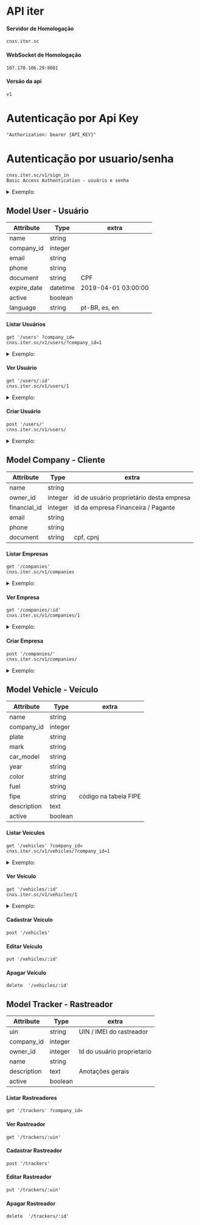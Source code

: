 # API iter
  #### Servidor de Homologação
    cnxs.iter.sc

  #### WebSocket de Homologação
    107.170.106.29:8081
    
  #### Versão da api
    v1

# Autenticação por Api Key
    "Authorization: bearer {API_KEY}" 

# Autenticação por usuario/senha
    cnxs.iter.sc/v1/sign_in
    Basic Access Authentication - usuário e senha
<details>
<summary>Exemplo:</summary>

```json
{
  "token": "MqLgkaAX3YD2KB22W8ZK",
  "realtime_channel_name": "3f500ca078d5799617e5e7c40a4fed38c41f270c118d1aa218c8c2eea5e900a2",
  "user": {
    "id": 1,
    "name": "John Doe",
    "company_id": 1,
    "avatar": "http://res.cloudinary.com/iter-telemetria/image/upload/avatar.jpg"
  },
  "access_profile": {
    "block_vehicles": true,
    "lock_trunk": true,
    "monitoring": true,
    "taxi": false
  }
}
```
</details>

## Model User - Usuário

| Attribute |Type | extra |
| ------ | ------ | ------ |
| name | string | |
| company_id | integer | |
| email | string | |
| phone  | string | |
| document  | string | CPF |
| expire_date | datetime | 2019-04-01 03:00:00 |
| active | boolean | |
| language | string | pt-BR, es, en |

#### Listar Usuários
    get '/users' ?company_id=
    cnxs.iter.sc/v1/users/?company_id=1

<details>
<summary>Exemplo:</summary>

```json

[
  {
    "id": 1,
    "company": 1,
    "name": "John Doe",
    "document": 87691457847,
    "email": "johndoe@example.com",
    "phone": "(048) 99161-8434",
    "expire": "2019-01-01T00:00:00.000Z",
    "language": "pt-BR"
  },
  {
    "id": 2,
    "company": 1,
    "name": "Jane Doe",
    "document": 16087637737,
    "email": "janedoe@example.com",
    "phone": "(048) 99616-9642",
    "expire": "2020-01-19T02:00:00.000Z",
    "language": "pt-BR"
  }
]
```
</details>

#### Ver Usuário
    get '/users/:id'
    cnxs.iter.sc/v1/users/1
<details>
<summary>Exemplo:</summary>

```json
{
    "user": {
        "id": 1,
        "name": "John Doe",
        "document": 87691457847,
        "company_id": 1,
        "contact": {
          "phone": "(048) 99161-8434",
          "email": "johndoe@example.com"
        },
        "address": {
          "zipcode": 88015203,
          "street": "R. Menino Deus",
          "number": 173,
          "district": "Centro",
          "city": "Florianópolis",
          "state": "Santa Catarina",
          "complement": ""
        },
        "expire": "2019-01-01T00:00:00.000Z",
        "active": true
    }
}
```
</details>

#### Criar Usuário
    post '/users/'
    cnxs.iter.sc/v1/users/
<details>
<summary>Exemplo:</summary>

```json
{ "user": { "email": "johndoe@example.com" ,"username": "johndoe", "name": "John Doe", "document": "87691457847", "expire_date": "2019-01-01 00:00:00", "phone": "048991618434", "language": "pt-BR", "time_zone": "Brasilia", "company_id": 1, "password": "TheNorthRemembers", "password_confirmation": "TheNorthRemembers", "access_level": 0, "zipcode": "88015203", "street": "R. Menino Deus", "number": "173", "district": "Centro", "city": "Florianópolis", "state": "Santa Catarina", "active": true   }}
```

</details>

## Model Company - Cliente
| Attribute |Type | extra |
| ------ | ------ | ------ |
| name | string | |
| owner_id | integer | id de usuário proprietário desta empresa  |
| financial_id | integer | id da empresa Financeira / Pagante |
| email | string | |
| phone  | string | |
| document  | string | cpf, cpnj |

#### Listar Empresas
    get '/companies'
    cnxs.iter.sc/v1/companies

<details>
<summary>Exemplo:</summary>

```json
[
  {
    "id": 1,
    "name": "One Telemetria"
  },
  {
    "id": 2,
    "name": "Two Telemetria"
  }
]
```
</details>

#### Ver Empresa
    get '/companies/:id'
    cnxs.iter.sc/v1/companies/1

<details>
<summary>Exemplo:</summary>

```json
{
  "id": 1,
  "name": "One Telemetria",
  "document": "56714555000150",
  "email": "contact@example.com",
  "phone": "(48) 3223-5726",
  "owner": 1,
  "financial": 1
}
```

</details>

#### Criar Empresa
    post '/companies/'
    cnxs.iter.sc/v1/companies/

<details>
<summary>Exemplo:</summary>

```json
{ "company": { "name": "Stark Industries", "document": "32991672000100", "email": "hi@stark.com",  "phone": "06232494747", "owner_id": 1, "financial": 1 } }
```

```json
{
  "id": 180,
  "name": "Stark Industries",
  "document": "32991672000100",
  "email": "hi@stark.com",
  "phone": "06232494747",
  "owner": 1,
  "financial": 1
}
```
</details>

## Model Vehicle - Veículo
| Attribute |Type | extra |
| ------ | ------ | ------ |
| name | string | |
| company_id | integer |   |
| plate | string |  |
| mark  | string | |
| car_model  | string |  |
| year | string | |
| color | string | |
| fuel | string | |
| fipe | string | código na tabela FIPE  |
| description | text | |
| active | boolean | |

#### Listar Veículos
    get '/vehicles' ?company_id=
    cnxs.iter.sc/v1/vehicles/?company_id=1

<details>
<summary>Exemplo:</summary>

```json
[
  {
    "id": 1,
    "name": "DeLorean",
    "description": "",
    "company_id": 1,
    "user_id": 1,
    "plate": "AAA111",
    "mark": "DeLorean",
    "car_model": "DMC-12",
    "year": "1982",
    "color": "gray",
    "fuel": "gasoline",
    "fipe": null,
    "active": true
  },
  {
    "id": 2,
    "name": "V8 Interceptor",
    "description": "",
    "company_id": 1,
    "user_id": 2,
    "plate": "BBB2222",
    "mark": "Ford",
    "car_model": "Falcon XB GT Coupe",
    "year": "1973",
    "color": "black",
    "fuel": "gasoline",
    "fipe": null,
    "active": true
  }
 ]
 ```
</details>

#### Ver Veículo
    get '/vehicles/:id'
    cnxs.iter.sc/v1/vehicles/1
    
<details>
<summary>Exemplo:</summary>

```json
[
  {
    "id": 1,
    "name": "DeLorean",
    "description": "",
    "company_id": 1,
    "user_id": 1,
    "plate": "AAA111",
    "mark": "DeLorean",
    "car_model": "DMC-12",
    "year": "1982",
    "color": "gray",
    "fuel": "gasoline",
    "fipe": null,
    "active": true
  }
 ]
 ```
 
</details>
    
#### Cadastrar Veículo
    post '/vehicles'
#### Editar Veículo
    put '/vehicles/:id'
#### Apagar Veículo 
    delete  '/vehicles/:id'

## Model Tracker - Rastreador
| Attribute |Type | extra |
| ------ | ------ | ------ |
| uin | string | UIN / IMEI do rastreador |
| company_id | integer |   |
| owner_id | integer | Id do usuário proprietario  |
| name | string |  |
| description | text | Anotações gerais |
| active | boolean | |

#### Listar Rastreadores
    get '/trackers' ?company_id=
#### Ver Rastreador
    get '/trackers/:uin'
#### Cadastrar Rastreador
    post '/trackers'
#### Editar Rastreador
    put '/trackers/:uin'
#### Apagar Rastreador 
    delete  '/trackers/:id'
